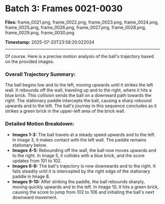 # Batch 3: Frames 0021-0030

**Files:** frame_0021.png, frame_0022.png, frame_0023.png, frame_0024.png, frame_0025.png, frame_0026.png, frame_0027.png, frame_0028.png, frame_0029.png, frame_0030.png

**Timestamp:** 2025-07-20T23:58:20.022034

---

Of course. Here is a precise motion analysis of the ball's trajectory based on the provided images.

### Overall Trajectory Summary:
The ball begins low and to the left, moving upwards until it strikes the left wall. It rebounds off the wall, traveling up and to the right, where it hits a blue brick. This collision sends the ball on a downward path towards the right. The stationary paddle intercepts the ball, causing a sharp rebound upwards and to the left. The ball's journey in this sequence concludes as it strikes a green brick in the upper-left area of the brick wall.

### Detailed Motion Breakdown:
*   **Images 1-3:** The ball travels at a steady speed upwards and to the left. In Image 3, it makes contact with the left wall. The paddle remains stationary below.
*   **Images 4-5:** Rebounding off the wall, the ball now moves upwards and to the right. In Image 5, it collides with a blue brick, and the score updates from 101 to 102.
*   **Images 6-8:** The ball's trajectory is now downwards and to the right. It falls steadily until it is intercepted by the right edge of the stationary paddle in Image 8.
*   **Images 9-10:** After striking the paddle, the ball rebounds sharply, moving quickly upwards and to the left. In Image 10, it hits a green brick, causing the score to jump from 102 to 106 and initiating the ball's next downward movement.
